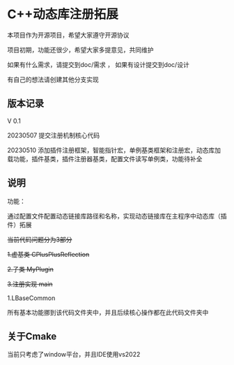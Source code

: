 # C++动态库注册拓展

本项目作为开源项目，希望大家遵守开源协议

项目初期，功能还很少，希望大家多提意见，共同维护

如果有什么需求，请提交到doc/需求 ， 如果有设计提交到doc/设计

有自己的想法请创建其他分支实现



## 版本记录

V 0.1 

20230507 提交注册机制核心代码

20230510 添加插件注册框架，智能指针宏，单例基类框架和注册宏，动态库加载功能，插件基类，插件注册器基类，配置文件读写单例类，功能待补全

## 说明

功能：

通过配置文件配置动态链接库路径和名称，实现动态链接库在主程序中动态库（插件）拓展



~~当前代码问题分为3部分~~

~~1.虚基类 CPlusPlusReflection~~

~~2.子类  MyPlugin~~

~~3.注册实现  main~~

1.LBaseCommon

所有基本功能挪到该代码文件夹中，并且后续核心操作都在此代码文件夹中





## 关于Cmake

当前只考虑了window平台，并且IDE使用vs2022





